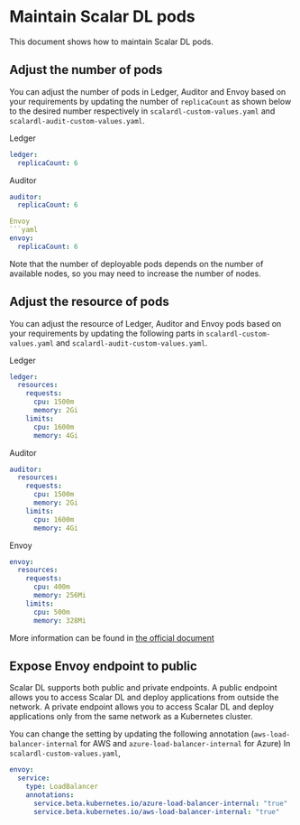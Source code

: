 # Maintain Scalar DL pods

This document shows how to maintain Scalar DL pods.

## Adjust the number of pods

You can adjust the number of pods in Ledger, Auditor and Envoy based on your requirements by updating the number of `replicaCount` as shown below to the desired number respectively in `scalardl-custom-values.yaml` and `scalardl-audit-custom-values.yaml`.


Ledger
```yaml
ledger:
  replicaCount: 6
```

Auditor
```yaml
auditor:
  replicaCount: 6

Envoy
```yaml
envoy:
  replicaCount: 6
```

Note that the number of deployable pods depends on the number of available nodes, so you may need to increase the number of nodes.

## Adjust the resource of pods

You can adjust the resource of Ledger, Auditor and Envoy pods based on your requirements by updating the following parts in `scalardl-custom-values.yaml` and `scalardl-audit-custom-values.yaml`.

Ledger
```yaml
ledger:
  resources:
    requests:
      cpu: 1500m
      memory: 2Gi
    limits:
      cpu: 1600m
      memory: 4Gi
```

Auditor
```yaml
auditor:
  resources:
    requests:
      cpu: 1500m
      memory: 2Gi
    limits:
      cpu: 1600m
      memory: 4Gi
```

Envoy
```yaml
envoy:
  resources:
    requests:
      cpu: 400m
      memory: 256Mi
    limits:
      cpu: 500m
      memory: 328Mi
```

More information can be found in [the official document](https://kubernetes.io/docs/concepts/configuration/manage-resources-containers/#resource-requests-and-limits-of-pod-and-container)

## Expose Envoy endpoint to public

Scalar DL supports both public and private endpoints.
A public endpoint allows you to access Scalar DL and deploy applications from outside the network.
A private endpoint allows you to access Scalar DL and deploy applications only from the same network as a Kubernetes cluster.

You can change the setting by updating the following annotation (`aws-load-balancer-internal` for AWS and `azure-load-balancer-internal` for Azure) In `scalardl-custom-values.yaml`,

```yaml
envoy:
  service:
    type: LoadBalancer
    annotations:
      service.beta.kubernetes.io/azure-load-balancer-internal: "true"
      service.beta.kubernetes.io/aws-load-balancer-internal: "true"
```